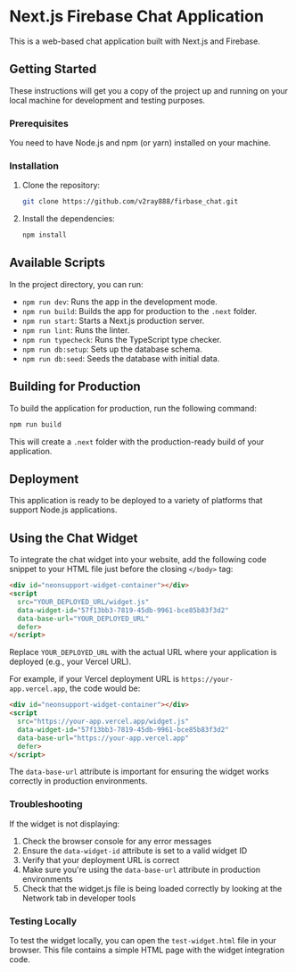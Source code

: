 # Next.js Firebase Chat Application

This is a web-based chat application built with Next.js and Firebase.

## Getting Started

These instructions will get you a copy of the project up and running on your local machine for development and testing purposes.

### Prerequisites

You need to have Node.js and npm (or yarn) installed on your machine.

### Installation

1.  Clone the repository:
    ```bash
    git clone https://github.com/v2ray888/firbase_chat.git
    ```
2.  Install the dependencies:
    ```bash
    npm install
    ```

## Available Scripts

In the project directory, you can run:

*   `npm run dev`: Runs the app in the development mode.
*   `npm run build`: Builds the app for production to the `.next` folder.
*   `npm run start`: Starts a Next.js production server.
*   `npm run lint`: Runs the linter.
*   `npm run typecheck`: Runs the TypeScript type checker.
*   `npm run db:setup`: Sets up the database schema.
*   `npm run db:seed`: Seeds the database with initial data.

## Building for Production

To build the application for production, run the following command:

```bash
npm run build
```

This will create a `.next` folder with the production-ready build of your application.

## Deployment

This application is ready to be deployed to a variety of platforms that support Node.js applications.

## Using the Chat Widget

To integrate the chat widget into your website, add the following code snippet to your HTML file just before the closing `</body>` tag:

```html
<div id="neonsupport-widget-container"></div>
<script 
  src="YOUR_DEPLOYED_URL/widget.js" 
  data-widget-id="57f13bb3-7819-45db-9961-bce85b83f3d2" 
  data-base-url="YOUR_DEPLOYED_URL"
  defer>
</script>
```

Replace `YOUR_DEPLOYED_URL` with the actual URL where your application is deployed (e.g., your Vercel URL).

For example, if your Vercel deployment URL is `https://your-app.vercel.app`, the code would be:

```html
<div id="neonsupport-widget-container"></div>
<script 
  src="https://your-app.vercel.app/widget.js" 
  data-widget-id="57f13bb3-7819-45db-9961-bce85b83f3d2" 
  data-base-url="https://your-app.vercel.app"
  defer>
</script>
```

The `data-base-url` attribute is important for ensuring the widget works correctly in production environments.

### Troubleshooting

If the widget is not displaying:

1. Check the browser console for any error messages
2. Ensure the `data-widget-id` attribute is set to a valid widget ID
3. Verify that your deployment URL is correct
4. Make sure you're using the `data-base-url` attribute in production environments
5. Check that the widget.js file is being loaded correctly by looking at the Network tab in developer tools

### Testing Locally

To test the widget locally, you can open the `test-widget.html` file in your browser. This file contains a simple HTML page with the widget integration code.
